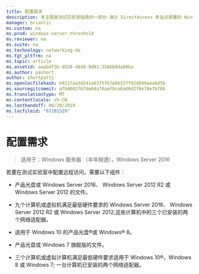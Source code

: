 ```yaml
---
title: 配置需求
description: 本主题是测试实验室指南的一部分-演示 DirectAccess 多站点部署的 Windows Server 2016
manager: brianlic
ms.custom: na
ms.prod: windows-server-threshold
ms.reviewer: na
ms.suite: na
ms.technology: networking-da
ms.tgt_pltfrm: na
ms.topic: article
ms.assetid: aaabdf3b-d926-48d9-9d01-358668da88ba
ms.author: pashort
author: shortpatti
ms.openlocfilehash: e9117aa3d241a0375f67e6b337f02d699aeabd5b
ms.sourcegitcommit: afb0602767de64a76aaf9ce6a60d2f0e78efb78b
ms.translationtype: MT
ms.contentlocale: zh-CN
ms.lasthandoff: 06/20/2019
ms.locfileid: "67281529"
---
```

# <a name="configuration-requirements"></a>配置需求

>适用于：Windows 服务器 （半年频道），Windows Server 2016

若要在测试实验室中配置远程访问，需要以下组件：  
  
-   产品光盘或 Windows Server 2016、 Windows Server 2012 R2 或 Windows Server 2012 的文件。  
  
-   九个计算机或虚拟机满足最低硬件要求的 Windows Server 2016、 Windows Server 2012 R2 或 Windows Server 2012;这些计算机中的三个已安装的两个网络适配器。  
  
-   适用于 Windows 10 的产品光盘&reg;或 Windows&reg; 8。  
  
-   产品光盘或 Windows 7 旗舰版的文件。  
  
-   三个计算机或虚拟计算机满足最低硬件要求适用于 Windows 10&reg;，Windows 8 或 Windows 7; 一台计算机已安装的两个网络适配器。  
  


